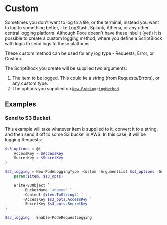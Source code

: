 # Custom

Sometimes you don't want to log to a file, or the terminal; instead you want to log to something better, like LogStash, Splunk, Athena, or any other central logging platform. Although Pode doesn't have these inbuilt (yet!) it is possible to create a custom logging method, where you define a ScriptBlock with logic to send logs to these platforms.

These custom method can be used for any log type - Requests, Error, or Custom.

The ScriptBlock you create will be supplied two arguments:

1. The item to be logged. This could be a string (from Requests/Errors), or any custom type.
2. The options you supplied on  [`New-PodeLoggingMethod`](../../../../Functions/Logging/New-PodeLoggingMethod).

## Examples

### Send to S3 Bucket

This example will take whatever item is supplied to it, convert it to a string, and then send it off to some S3 bucket in AWS. In this case, it will be logging Requests:

```powershell
$s3_options = @{
    AccessKey = $AccessKey
    SecretKey = $SecretKey
}

$s3_logging = New-PodeLoggingType -Custom -ArgumentList $s3_options -ScriptBlock {
    param($item, $s3_opts)

    Write-S3Object `
        -BucketName '<name>' `
        -Content $item.ToString() `
        -AccessKey $s3_opts.AccessKey `
        -SecretKey $s3_opts.SecretKey
}

$s3_logging | Enable-PodeRequestLogging
```
